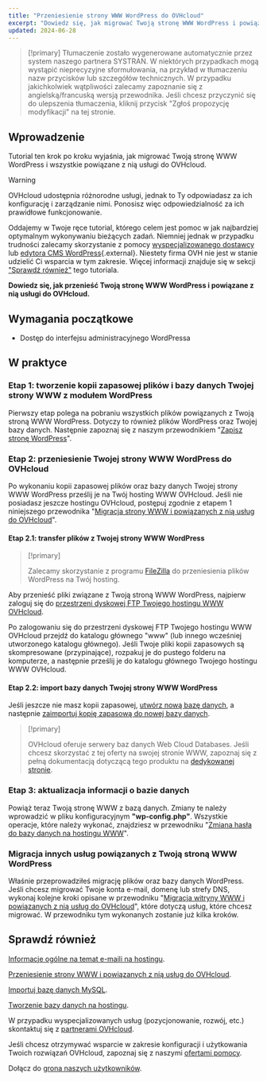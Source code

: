 ```yaml
---
title: "Przeniesienie strony WWW WordPress do OVHcloud"
excerpt: "Dowiedz się, jak migrować Twoją stronę WWW WordPress i powiązane z nią usługi do OVHcloud"
updated: 2024-06-28
---
```


> [!primary]
> Tłumaczenie zostało wygenerowane automatycznie przez system naszego partnera SYSTRAN. W niektórych przypadkach mogą wystąpić nieprecyzyjne sformułowania, na przykład w tłumaczeniu nazw przycisków lub szczegółów technicznych. W przypadku jakichkolwiek wątpliwości zalecamy zapoznanie się z angielską/francuską wersją przewodnika. Jeśli chcesz przyczynić się do ulepszenia tłumaczenia, kliknij przycisk "Zgłoś propozycję modyfikacji" na tej stronie.
>

## Wprowadzenie

Tutorial ten krok po kroku wyjaśnia, jak migrować Twoją stronę WWW WordPress i wszystkie powiązane z nią usługi do OVHcloud.

> [!warning]
>
> OVHcloud udostępnia różnorodne usługi, jednak to Ty odpowiadasz za ich konfigurację i zarządzanie nimi. Ponosisz więc odpowiedzialność za ich prawidłowe funkcjonowanie.
>
> Oddajemy w Twoje ręce tutorial, którego celem jest pomoc w jak najbardziej optymalnym wykonywaniu bieżących zadań. Niemniej jednak w przypadku trudności zalecamy skorzystanie z pomocy [wyspecjalizowanego dostawcy](/links/partner) lub [edytora CMS WordPress](https://wordpress.com/support/){.external}. Niestety firma OVH nie jest w stanie udzielić Ci wsparcia w tym zakresie. Więcej informacji znajduje się w sekcji ["Sprawdź również"](#go-further) tego tutoriala.
>

**Dowiedz się, jak przenieść Twoją stronę WWW WordPress i powiązane z nią usługi do OVHcloud.**

## Wymagania początkowe

- Dostęp do interfejsu administracyjnego WordPressa

## W praktyce

### Etap 1: tworzenie kopii zapasowej plików i bazy danych Twojej strony WWW z modułem WordPress

Pierwszy etap polega na pobraniu wszystkich plików powiązanych z Twoją stroną WWW WordPress. Dotyczy to również plików WordPress oraz Twojej bazy danych. Następnie zapoznaj się z naszym przewodnikiem "[Zapisz stronę WordPress](/pages/web_cloud/web_hosting/how_to_backup_your_wordpress)".

### Etap 2: przeniesienie Twojej strony WWW WordPress do OVHcloud

Po wykonaniu kopii zapasowej plików oraz bazy danych Twojej strony WWW WordPress prześlij je na Twój hosting WWW OVHcloud. Jeśli nie posiadasz jeszcze hostingu OVHcloud, postępuj zgodnie z etapem 1 niniejszego przewodnika "[Migracja strony WWW i powiązanych z nią usług do OVHcloud](/pages/web_cloud/web_hosting/hosting_migrating_to_ovh)".

#### Etap 2.1: transfer plików z Twojej strony WWW WordPress

> [!primary]
>
> Zalecamy skorzystanie z programu [FileZilla](/pages/web_cloud/web_hosting/ftp_filezilla_user_guide) do przeniesienia plików WordPress na Twój hosting.
>

Aby przenieść pliki związane z Twoją stroną WWW WordPress, najpierw zaloguj się do [przestrzeni dyskowej FTP Twojego hostingu WWW OVHcloud](/pages/web_cloud/web_hosting/ftp_connection).

Po zalogowaniu się do przestrzeni dyskowej FTP Twojego hostingu WWW OVHcloud przejdź do katalogu głównego "www" (lub innego wcześniej utworzonego katalogu głównego). Jeśli Twoje pliki kopii zapasowych są skompresowane (przypinające), rozpakuj je do pustego folderu na komputerze, a następnie prześlij je do katalogu głównego Twojego hostingu WWW OVHcloud.

#### Etap 2.2: import bazy danych Twojej strony WWW WordPress

Jeśli jeszcze nie masz kopii zapasowej, [utwórz nową bazę danych](/pages/web_cloud/web_hosting/sql_create_database), a następnie [zaimportuj kopię zapasową do nowej bazy danych](/pages/web_cloud/web_hosting/sql_importing_mysql_database).

> [!primary]
>
> OVHcloud oferuje serwery baz danych Web Cloud Databases. Jeśli chcesz skorzystać z tej oferty na swojej stronie WWW, zapoznaj się z pełną dokumentacją dotyczącą tego produktu na [dedykowanej stronie](/links/web/databases).
>

### Etap 3: aktualizacja informacji o bazie danych

Powiąż teraz Twoją stronę WWW z bazą danych. Zmiany te należy wprowadzić w pliku konfiguracyjnym **"wp-config.php"**. Wszystkie operacje, które należy wykonać, znajdziesz w przewodniku "[Zmiana hasła do bazy danych na hostingu WWW](/pages/web_cloud/web_hosting/sql_change_password)".

### Migracja innych usług powiązanych z Twoją stroną WWW WordPress

Właśnie przeprowadziłeś migrację plików oraz bazy danych WordPress. Jeśli chcesz migrować Twoje konta e-mail, domenę lub strefy DNS, wykonaj kolejne kroki opisane w przewodniku "[Migracja witryny WWW i powiązanych z nią usług do OVHcloud](/pages/web_cloud/web_hosting/hosting_migrating_to_ovh)", które dotyczą usług, które chcesz migrować. W przewodniku tym wykonanych zostanie już kilka kroków.

## Sprawdź również <a name="go-further"></a>

[Informacje ogólne na temat e-maili na hostingu](/pages/web_cloud/email_and_collaborative_solutions/mx_plan/email_generalities).

[Przeniesienie strony WWW i powiązanych z nią usług do OVHcloud](/pages/web_cloud/web_hosting/hosting_migrating_to_ovh).

[Importuj bazę danych MySQL](/pages/web_cloud/web_hosting/sql_importing_mysql_database).

[Tworzenie bazy danych na hostingu](/pages/web_cloud/web_hosting/sql_create_database).
 
W przypadku wyspecjalizowanych usług (pozycjonowanie, rozwój, etc.) skontaktuj się z [partnerami OVHcloud](/links/partner).
 
Jeśli chcesz otrzymywać wsparcie w zakresie konfiguracji i użytkowania Twoich rozwiązań OVHcloud, zapoznaj się z naszymi [ofertami pomocy](/links/support).
 
Dołącz do [grona naszych użytkowników](/links/community).